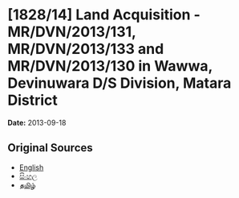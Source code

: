 # [1828/14] Land Acquisition - MR/DVN/2013/131, MR/DVN/2013/133 and MR/DVN/2013/130 in Wawwa, Devinuwara D/S Division, Matara District

**Date:** 2013-09-18

## Original Sources

- [English](https://documents.gov.lk/view/extra-gazettes/2013/9/1828-14_E.pdf)
- [සිංහල](https://documents.gov.lk/view/extra-gazettes/2013/9/1828-14_S.pdf)
- [தமிழ்](https://documents.gov.lk/view/extra-gazettes/2013/9/1828-14_T.pdf)
